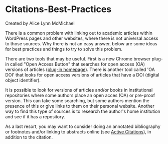 # Citations-Best-Practices

Created by Alice Lynn McMichael

There is a common problem with linking out to academic articles within WordPress pages and other websites, where there is not universal access to those sources. Why there is not an easy answer, below are some ideas for best practices and things to try to solve this problem.

There are two tools that may be useful. First is a new Chrome browser plug-in called "Open Access Button" that searches for open access (OA) versions of articles ([plug-in homepage](https://chrome.google.com/webstore/detail/open-access-button/gknkbkaapnhpmkcgkmdekdffgcddoiel?hl=en)). There is another tool called 'OA DOI' that looks for open access versions of articles that have a DOI (digital object identifier).

It is possible to look for versions of articles and/or books in institutional repositories where some authors place an open acces (OA) or pre-proof version. This can take some searching, but some authors mention the presence of this or give links to them on their personal website. Another way to find this type of sources is to research the author's home institution and see if it has a repository. 

As a last resort, you may want to consider doing an annotated bibliography or footnotes and/or linking to abstracts online (see [Active Citations](https://github.com/leadr-msu/active-citations)), in addition to the citation. 
